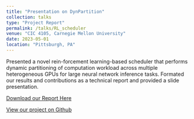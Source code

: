```yaml
---
title: "Presentation on DynPartition"
collection: talks
type: "Project Report"
permalink: /talks/RL_scheduler
venue: "CIC 4105, Carnegie Mellon University"
date: 2023-05-01
location: "Pittsburgh, PA"
---
```

Presented a novel rein-forcement learning-based scheduler that performs dynamic partitioning of computation workload across multiple heterogeneous GPUs for large neural network inference tasks. Formated our results and contributions as a technical report and provided a slide presentation.

[Download our Report Here](http://YudongL2000.github.io/files/RL_scheduler.pdf)

[View our project on Github](https://github.com/YudongL2000/DynPartition)
